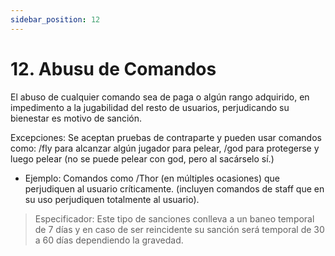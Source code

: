 ```yaml
---
sidebar_position: 12
---
```


# 12. Abusu de Comandos

El abuso de cualquier comando sea de paga o algún rango adquirido, en impedimento a la jugabilidad del resto de usuarios, perjudicando su bienestar es motivo de sanción.

Excepciones: Se aceptan pruebas de contraparte y pueden usar comandos como: /fly para alcanzar algún jugador para pelear, /god para protegerse y luego pelear (no se puede pelear con god, pero al sacárselo sí.)

- Ejemplo: Comandos como /Thor (en múltiples ocasiones) que perjudiquen al usuario críticamente. (incluyen comandos de staff que en su uso perjudiquen totalmente al usuario).

> Especificador: Este tipo de sanciones conlleva a un baneo temporal de 7 días y en caso de ser reincidente su sanción será temporal de 30 a 60 días dependiendo la gravedad.







